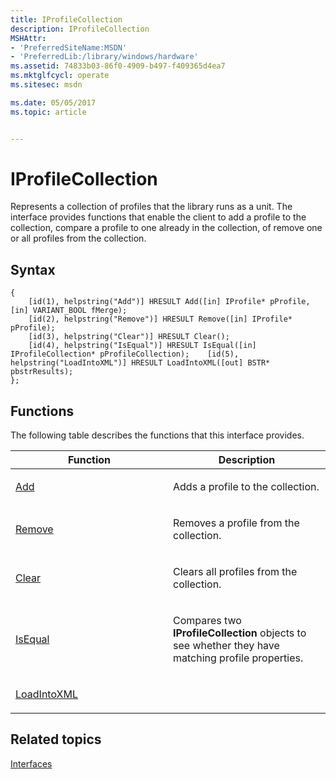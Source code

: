 ```yaml
---
title: IProfileCollection
description: IProfileCollection
MSHAttr:
- 'PreferredSiteName:MSDN'
- 'PreferredLib:/library/windows/hardware'
ms.assetid: 74833b03-86f0-4909-b497-f409365d4ea7
ms.mktglfcycl: operate
ms.sitesec: msdn

ms.date: 05/05/2017
ms.topic: article


---
```


# IProfileCollection


Represents a collection of profiles that the library runs as a unit. The interface provides functions that enable the client to add a profile to the collection, compare a profile to one already in the collection, of remove one or all profiles from the collection.

## Syntax


```
{
    [id(1), helpstring("Add")] HRESULT Add([in] IProfile* pProfile, [in] VARIANT_BOOL fMerge);
    [id(2), helpstring("Remove")] HRESULT Remove([in] IProfile* pProfile);
    [id(3), helpstring("Clear")] HRESULT Clear();
    [id(4), helpstring("IsEqual")] HRESULT IsEqual([in] IProfileCollection* pProfileCollection);    [id(5), helpstring("LoadIntoXML")] HRESULT LoadIntoXML([out] BSTR* pbstrResults);
};
```

## Functions


The following table describes the functions that this interface provides.

<table>
<colgroup>
<col width="50%" />
<col width="50%" />
</colgroup>
<thead>
<tr class="header">
<th>Function</th>
<th>Description</th>
</tr>
</thead>
<tbody>
<tr class="odd">
<td><p><a href="add.md" data-raw-source="[Add](add.md)">Add</a></p></td>
<td><p>Adds a profile to the collection.</p></td>
</tr>
<tr class="even">
<td><p><a href="remove.md" data-raw-source="[Remove](remove.md)">Remove</a></p></td>
<td><p>Removes a profile from the collection.</p></td>
</tr>
<tr class="odd">
<td><p><a href="clear.md" data-raw-source="[Clear](clear.md)">Clear</a></p></td>
<td><p>Clears all profiles from the collection.</p></td>
</tr>
<tr class="even">
<td><p><a href="isequal-iprofilecollection.md" data-raw-source="[IsEqual](isequal-iprofilecollection.md)">IsEqual</a></p></td>
<td><p>Compares two <strong>IProfileCollection</strong> objects to see whether they have matching profile properties.</p></td>
</tr>
<tr class="odd">
<td><p><a href="loadintoxml.md" data-raw-source="[LoadIntoXML](loadintoxml.md)">LoadIntoXML</a></p></td>
<td><p></p></td>
</tr>
</tbody>
</table>

 

## Related topics


[Interfaces](interfaces-wprcontrol.md)

 

 








